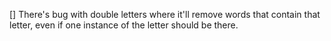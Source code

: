 [] There's bug with double letters where it'll remove words that contain that letter, even if one instance of the letter should be there.